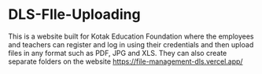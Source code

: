 # DLS-FIle-Uploading
This is a website built for Kotak Education Foundation where the employees and teachers can register and log in using their credentials and then upload files in any format such as PDF, JPG and XLS. They can also create separate folders on the website
https://file-management-dls.vercel.app/
